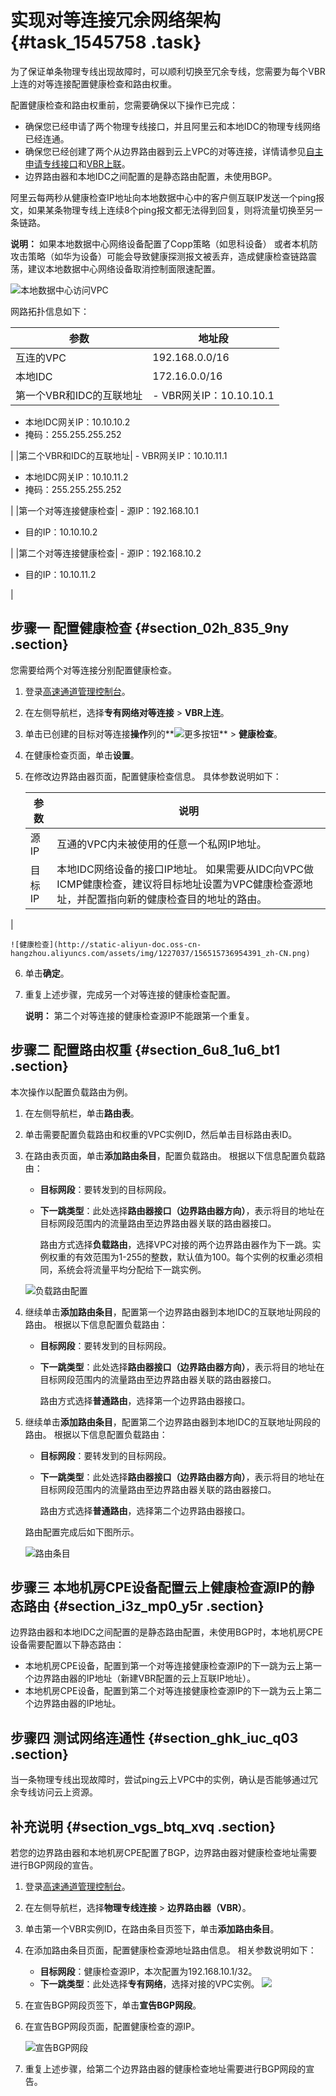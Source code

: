 # 实现对等连接冗余网络架构 {#task_1545758 .task}

为了保证单条物理专线出现故障时，可以顺利切换至冗余专线，您需要为每个VBR上连的对等连接配置健康检查和路由权重。

配置健康检查和路由权重前，您需要确保以下操作已完成：

-   确保您已经申请了两个物理专线接口，并且阿里云和本地IDC的物理专线网络已经连通。
-   确保您已经创建了两个从边界路由器到云上VPC的对等连接，详情请参见[自主申请专线接口](../cn.zh-CN/物理专线连接/自主申请专线接口.md#)和[VBR上联](../cn.zh-CN/专有网络对等连接（关闭新购）/VBR上联.md#)。
-   边界路由器和本地IDC之间配置的是静态路由配置，未使用BGP。

阿里云每两秒从健康检查IP地址向本地数据中心中的客户侧互联IP发送一个ping报文，如果某条物理专线上连续8个ping报文都无法得到回复，则将流量切换至另一条链路。

**说明：** 如果本地数据中心网络设备配置了Copp策略（如思科设备） 或者本机防攻击策略（如华为设备）可能会导致健康探测报文被丢弃，造成健康检查链路震荡，建议本地数据中心网络设备取消控制面限速配置。

![本地数据中心访问VPC](http://static-aliyun-doc.oss-cn-hangzhou.aliyuncs.com/assets/img/1227037/156515736954306_zh-CN.png)

网路拓扑信息如下：

|参数|地址段|
|--|---|
|互连的VPC|192.168.0.0/16|
|本地IDC|172.16.0.0/16|
|第一个VBR和IDC的互联地址| -   VBR网关IP：10.10.10.1
-   本地IDC网关IP：10.10.10.2
-   掩码：255.255.255.252

 |
|第二个VBR和IDC的互联地址| -   VBR网关IP：10.10.11.1
-   本地IDC网关IP：10.10.11.2
-   掩码：255.255.255.252

 |
|第一个对等连接健康检查| -   源IP：192.168.10.1
-   目的IP：10.10.10.2

 |
|第二个对等连接健康检查| -   源IP：192.168.10.2
-   目的IP：10.10.11.2

 |

## 步骤一 配置健康检查 {#section_02h_835_9ny .section}

您需要给两个对等连接分别配置健康检查。

1.  登录[高速通道管理控制台](https://expressconnectnext.console.aliyun.com)。 
2.  在左侧导航栏，选择**专有网络对等连接** \> **VBR上连**。
3.  单击已创建的目标对等连接**操作**列的**![更多按钮](http://static-aliyun-doc.oss-cn-hangzhou.aliyuncs.com/assets/img/1227037/156515736954309_zh-CN.png)** \> **健康检查**。
4.  在健康检查页面，单击**设置**。
5.  在修改边界路由器页面，配置健康检查信息。 具体参数说明如下：

    |参数|说明|
    |--|--|
    |源IP|互通的VPC内未被使用的任意一个私网IP地址。|
    |目标IP|本地IDC网络设备的接口IP地址。 如果需要从IDC向VPC做ICMP健康检查，建议将目标地址设置为VPC健康检查源地址，并配置指向新的健康检查目的地址的路由。

 |

    ![健康检查](http://static-aliyun-doc.oss-cn-hangzhou.aliyuncs.com/assets/img/1227037/156515736954391_zh-CN.png)

6.  单击**确定**。
7.  重复上述步骤，完成另一个对等连接的健康检查配置。 

    **说明：** 第二个对等连接的健康检查源IP不能跟第一个重复。


## 步骤二 配置路由权重 {#section_6u8_1u6_bt1 .section}

本次操作以配置负载路由为例。

1.  在左侧导航栏，单击**路由表**。
2.  单击需要配置负载路由和权重的VPC实例ID，然后单击目标路由表ID。
3.  在路由表页面，单击**添加路由条目**，配置负载路由。 根据以下信息配置负载路由：

    -   **目标网段**：要转发到的目标网段。
    -   **下一跳类型**：此处选择**路由器接口（边界路由器方向）**，表示将目的地址在目标网段范围内的流量路由至边界路由器关联的路由器接口。

        路由方式选择**负载路由**，选择VPC对接的两个边界路由器作为下一跳。实例权重的有效范围为1-255的整数，默认值为100。每个实例的权重必须相同，系统会将流量平均分配给下一跳实例。

    ![负载路由配置](http://static-aliyun-doc.oss-cn-hangzhou.aliyuncs.com/assets/img/1227037/156515736954353_zh-CN.png)

4.  继续单击**添加路由条目**，配置第一个边界路由器到本地IDC的互联地址网段的路由。 根据以下信息配置负载路由：
    -   **目标网段**：要转发到的目标网段。
    -   **下一跳类型**：此处选择**路由器接口（边界路由器方向）**，表示将目的地址在目标网段范围内的流量路由至边界路由器关联的路由器接口。

        路由方式选择**普通路由**，选择第一个边界路由器接口。

5.  继续单击**添加路由条目**，配置第二个边界路由器到本地IDC的互联地址网段的路由。 根据以下信息配置负载路由：

    -   **目标网段**：要转发到的目标网段。
    -   **下一跳类型**：此处选择**路由器接口（边界路由器方向）**，表示将目的地址在目标网段范围内的流量路由至边界路由器关联的路由器接口。

        路由方式选择**普通路由**，选择第二个边界路由器接口。

    路由配置完成后如下图所示。

    ![路由条目](http://static-aliyun-doc.oss-cn-hangzhou.aliyuncs.com/assets/img/1227037/156515737054373_zh-CN.png)


## 步骤三 本地机房CPE设备配置云上健康检查源IP的静态路由 {#section_i3z_mp0_y5r .section}

边界路由器和本地IDC之间配置的是静态路由配置，未使用BGP时，本地机房CPE设备需要配置以下静态路由：

-   本地机房CPE设备，配置到第一个对等连接健康检查源IP的下一跳为云上第一个边界路由器的IP地址（新建VBR配置的云上互联IP地址）。
-   本地机房CPE设备，配置到第二个对等连接健康检查源IP的下一跳为云上第二个边界路由器的IP地址。

## 步骤四 测试网络连通性 {#section_ghk_iuc_q03 .section}

当一条物理专线出现故障时，尝试ping云上VPC中的实例，确认是否能够通过冗余专线访问云上资源。

## 补充说明 {#section_vgs_btq_xvq .section}

若您的边界路由器和本地机房CPE配置了BGP，边界路由器对健康检查地址需要进行BGP网段的宣告。

1.  登录[高速通道管理控制台](https://expressconnectnext.console.aliyun.com)。 
2.  在左侧导航栏，选择**物理专线连接** \> **边界路由器（VBR）**。
3.  单击第一个VBR实例ID，在路由条目页签下，单击**添加路由条目**。
4.  在添加路由条目页面，配置健康检查源地址路由信息。 相关参数说明如下：

    -   **目标网段**：健康检查源IP，本次配置为192.168.10.1/32。
    -   **下一跳类型**：此处选择**专有网络**，选择对接的VPC实例。
    ![](http://static-aliyun-doc.oss-cn-hangzhou.aliyuncs.com/assets/img/1227037/156515737054421_zh-CN.png)

5.  在宣告BGP网段页签下，单击**宣告BGP网段**。
6.  在宣告BGP网段页面，配置健康检查的源IP。 

    ![宣告BGP网段](http://static-aliyun-doc.oss-cn-hangzhou.aliyuncs.com/assets/img/1227037/156515737054424_zh-CN.png)

7.  重复上述步骤，给第二个边界路由器的健康检查地址需要进行BGP网段的宣告。

